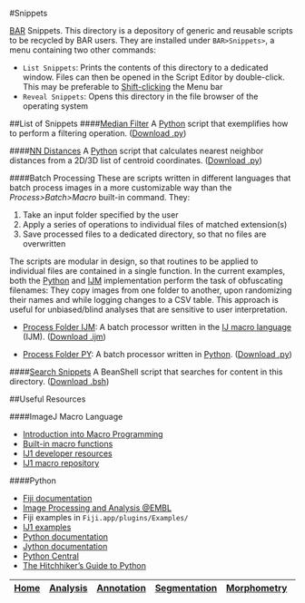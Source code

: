 #Snippets

[BAR][Home] Snippets. This directory is a depository of generic and reusable scripts to be recycled
by BAR users. They are installed under `BAR>Snippets>`, a menu containing two other commands:

 - `List Snippets`: Prints the contents of this directory to a dedicated window. Files can then be
   opened in the Script Editor by double-click. This may be preferable to
   [Shift-clicking](http://fiji.sc/BAR#OpeningBAR) the Menu bar
 - `Reveal Snippets`: Opens this directory in the file browser of the operating system


##List of Snippets
####[Median Filter](./Median_Filter.py)
A [Python](#python) script that exemplifies how to perform a filtering operation.
([Download .py](./Median_Filter.py?raw=true))

####[NN Distances](./NN_Distances.py)
A [Python](#python) script that calculates nearest neighbor distances from a 2D/3D list of centroid
coordinates.
([Download .py](./NN_Distances.py?raw=true))

####Batch Processing
These are scripts written in different languages that batch process images in a more customizable
way than the _Process>Batch>Macro_ built-in command. They:

 1. Take an input folder specified by the user
 2. Apply a series of operations to individual files of matched extension(s)
 3. Save processed files to a dedicated directory, so that no files are overwritten

The scripts are modular in design, so that routines to be applied to individual files are
contained in a single function.
In the current examples, both the [Python](#python) and [IJM](#imagej-macro-language) implementation
perform the task of obfuscating filenames: They copy images from one folder to another, upon
randomizing their names and while logging changes to a CSV table. This approach is useful for
unbiased/blind analyses that are sensitive to user interpretation.

 - [Process Folder IJM](./Process_Folder_IJM.ijm): A batch processor written in the
   [IJ macro language](#imagej-macro-language) (IJM).
   ([Download .ijm](./Process_Folder_IJM.ijm?raw=true))

 - [Process Folder PY](./Process_Folder_PY.py): A batch processor written in [Python](#python).
   ([Download .py](./Process_Folder_PY.py?raw=true))


####[Search Snippets](./Search_Snippets.bsh)
   A BeanShell script that searches for content in this directory.
   ([Download .bsh](./Search_Snippets.bsh?raw=true))

##Useful Resources

####ImageJ Macro Language
 - [Introduction into Macro Programming](http://fiji.sc/Introduction_into_Macro_Programming)
 - [Built-in macro functions](http://imagej.nih.gov/ij/developer/macro/functions.html)
 - [IJ1 developer resources](http://imagej.nih.gov/ij/developer/index.html)
 - [IJ1 macro repository](http://imagej.nih.gov/ij/macros/)

####Python
 - [Fiji documentation](http://fiji.sc/Jython_Scripting)
 - [Image Processing and Analysis @EMBL](http://cmci.embl.de/documents/120206pyip_cooking/python_imagej_cookbook)
 - Fiji examples in `Fiji.app/plugins/Examples/`
 - [IJ1 examples](http://imagej.nih.gov/ij/macros/python/)
 - [Python documentation](https://www.python.org/doc/)
 - [Jython documentation](http://www.jython.org/docs/)
 - [Python Central](http://www.pythoncentral.io)
 - [The Hitchhiker’s Guide to Python](http://docs.python-guide.org/en/latest/)




| [Home] | [Analysis] | [Annotation] | [Segmentation] | [Morphometry] | [Tools] | [Plugins] | [Fiji][Fiji documentation] |
|:------:|:----------:|:------------:|:--------------:|:-------------:|:-------:|:---------:|:--------------------------:|


[Home]: https://github.com/tferr/Scripts#ij-bar
[Analysis]: https://github.com/tferr/Scripts/tree/master/Data_Analysis#analysis
[Annotation]: https://github.com/tferr/Scripts/tree/master/Annotation#annotation
[Segmentation]: https://github.com/tferr/Scripts/tree/master/Segmentation#segmentation
[Morphometry]: https://github.com/tferr/Scripts/tree/master/Morphometry#morphometry
[Tools]: https://github.com/tferr/Scripts/tree/master/Tools#tools-and-toolsets
[Plugins]: https://github.com/tferr/Scripts/tree/master/BAR#bar-plugins
[Snippets]: https://github.com/tferr/Scripts/tree/master/Snippets#snippets
[Fiji documentation]: http://fiji.sc/BAR
